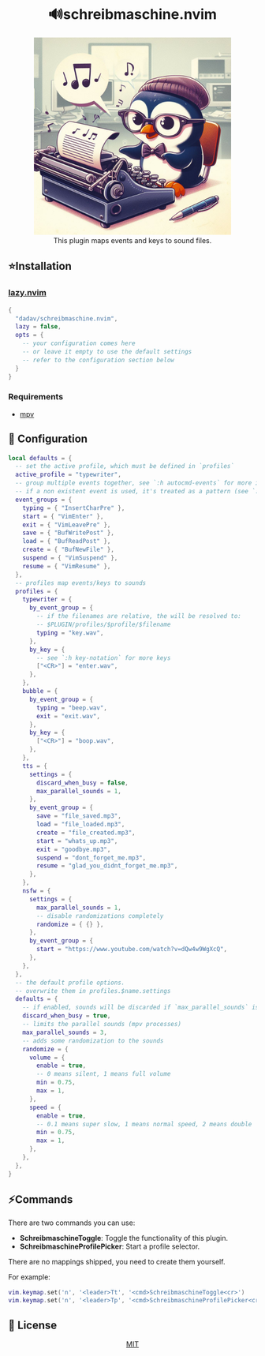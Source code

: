 <h1 align="center">🔊schreibmaschine.nvim</h1>

<p align="center">
  <img src="logo.jpg" width="400" />
  <br />
  This plugin maps events and keys to sound files.
</p>

## ⭐Installation

### [lazy.nvim](https://github.com/folke/lazy.nvim)

```lua
{
  "dadav/schreibmaschine.nvim",
  lazy = false,
  opts = {
    -- your configuration comes here
    -- or leave it empty to use the default settings
    -- refer to the configuration section below
  }
}
```

### Requirements

- [mpv](https://github.com/mpv-player/mpv)

## 🎨 Configuration

```lua
local defaults = {
  -- set the active profile, which must be defined in `profiles`
  active_profile = "typewriter",
  -- group multiple events together, see `:h autocmd-events` for more informations
  -- if a non existent event is used, it's treated as a pattern (see `:h nvim_create_autocmd`)
  event_groups = {
    typing = { "InsertCharPre" },
    start = { "VimEnter" },
    exit = { "VimLeavePre" },
    save = { "BufWritePost" },
    load = { "BufReadPost" },
    create = { "BufNewFile" },
    suspend = { "VimSuspend" },
    resume = { "VimResume" },
  },
  -- profiles map events/keys to sounds
  profiles = {
    typewriter = {
      by_event_group = {
        -- if the filenames are relative, the will be resolved to:
        -- $PLUGIN/profiles/$profile/$filename
        typing = "key.wav",
      },
      by_key = {
        -- see `:h key-notation` for more keys
        ["<CR>"] = "enter.wav",
      },
    },
    bubble = {
      by_event_group = {
        typing = "beep.wav",
        exit = "exit.wav",
      },
      by_key = {
        ["<CR>"] = "boop.wav",
      },
    },
    tts = {
      settings = {
        discard_when_busy = false,
        max_parallel_sounds = 1,
      },
      by_event_group = {
        save = "file_saved.mp3",
        load = "file_loaded.mp3",
        create = "file_created.mp3",
        start = "whats_up.mp3",
        exit = "goodbye.mp3",
        suspend = "dont_forget_me.mp3",
        resume = "glad_you_didnt_forget_me.mp3",
      },
    },
    nsfw = {
      settings = {
        max_parallel_sounds = 1,
        -- disable randomizations completely
        randomize = { {} },
      },
      by_event_group = {
        start = "https://www.youtube.com/watch?v=dQw4w9WgXcQ",
      },
    },
  },
  -- the default profile options.
  -- overwrite them in profiles.$name.settings
  defaults = {
    -- if enabled, sounds will be discarded if `max_parallel_sounds` is reached
    discard_when_busy = true,
    -- limits the parallel sounds (mpv processes)
    max_parallel_sounds = 3,
    -- adds some randomization to the sounds
    randomize = {
      volume = {
        enable = true,
        -- 0 means silent, 1 means full volume
        min = 0.75,
        max = 1,
      },
      speed = {
        enable = true,
        -- 0.1 means super slow, 1 means normal speed, 2 means double
        min = 0.75,
        max = 1,
      },
    },
  },
}
```

## ⚡Commands

There are two commands you can use:

- **SchreibmaschineToggle**: Toggle the functionality of this plugin.
- **SchreibmaschineProfilePicker**: Start a profile selector.

There are no mappings shipped, you need to create them yourself.

For example:

```lua
vim.keymap.set('n', '<leader>Tt', '<cmd>SchreibmaschineToggle<cr>')
vim.keymap.set('n', '<leader>Tp', '<cmd>SchreibmaschineProfilePicker<cr>')
```

## 🔑 License

<p align="center">
  <a href="./LICENSE">MIT</a>
</p>
